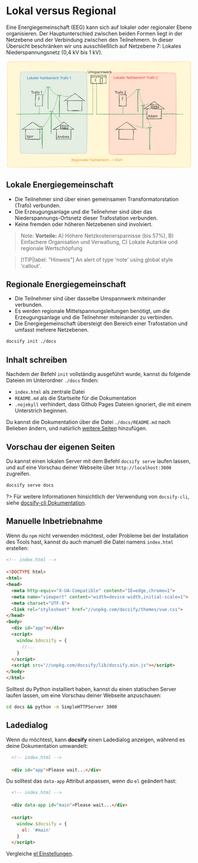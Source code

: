 # Lokal versus Regional

Eine Energiegemeinschaft (EEG) kann sich auf lokaler oder regionaler Ebene organisieren. Der Hauptunterschied zwischen beiden Formen liegt in der Netzebene und der Verbindung zwischen den Teilnehmern. In dieser Übersicht beschränken wir uns ausschließlich auf Netzebene 7: Lokales Niederspannungsnetz (0,4 kV bis 1 kV).

<img src="./_media/NahbereichDefinition.svg" alt="Nahbereich - Definition">

## Lokale Energiegemeinschaft

- Die Teilnehmer sind über einen gemeinsamen Transformatorstation (Trafo) verbunden.
- Die Erzeugungsanlage und die Teilnehmer sind über das Niederspannungs-Ortsnetz dieser Trafostation verbunden.
- Keine fremden oder höheren Netzebenen sind involviert.

> Note: **Vorteile:** A) Höhere Netzkostenersparnisse (bis 57%), B) Einfachere Organisation und Verwaltung, C) Lokale Autarkie und regionale Wertschöpfung

> [!TIP|label: "Hinweis"]
> An alert of type 'note' using global style 'callout'.

## Regionale Energiegemeinschaft

- Die Teilnehmer sind über dasselbe Umspannwerk miteinander verbunden.
- Es werden regionale Mittelspannungsleitungen benötigt, um die Erzeugungsanlage und die Teilnehmer miteinander zu verbinden.
- Die Energiegemeinschaft übersteigt den Bereich einer Trafostation und umfasst mehrere Netzebenen.

```bash
docsify init ./docs
```

## Inhalt schreiben

Nachdem der Befehl `init` vollständig ausgeführt wurde, kannst du folgende Dateien im Unterordner `./docs` finden:

* `index.html` als zentrale Datei
* `README.md` als die Startseite für die Dokumentation
* `.nojekyll` verhindert, dass Github Pages Dateien ignoriert, die mit einem Unterstrich beginnen.

Du kannst die Dokumentation über die Datei `./docs/README.md` nach Belieben ändern, und natürlich [weitere Seiten](de-de/more-pages.md) hinzufügen.

## Vorschau der eigenen Seiten

Du kannst einen lokalen Server mit dem Befehl `docsify serve` laufen lassen, und auf eine Vorschau deiner Webseite über `http://localhost:3000` zugreifen.

```bash
docsify serve docs
```

?> Für weitere Informationen hinsichtlich der Verwendung von `docsify-cli`, siehe [docsify-cli Dokumentation](https://github.com/docsifyjs/docsify-cli).

## Manuelle Inbetriebnahme

Wenn du `npm` nicht verwenden möchtest, oder Probleme bei der Installation des Tools hast, kannst du auch manuell die Datei namens `index.html` erstellen:

```html
<!-- index.html -->

<!DOCTYPE html>
<html>
<head>
  <meta http-equiv="X-UA-Compatible" content="IE=edge,chrome=1">
  <meta name="viewport" content="width=device-width,initial-scale=1">
  <meta charset="UTF-8">
  <link rel="stylesheet" href="//unpkg.com/docsify/themes/vue.css">
</head>
<body>
  <div id="app"></div>
  <script>
    window.$docsify = {
      //...
    }
  </script>
  <script src="//unpkg.com/docsify/lib/docsify.min.js"></script>
</body>
</html>
```

Solltest du Python installiert haben, kannst du einen statischen Server laufen lassen, um eine Vorschau deiner Webseite anzuschauen:

```bash
cd docs && python -m SimpleHTTPServer 3000
```

## Ladedialog

Wenn du möchtest, kann **docsify** einen Ladedialog anzeigen, während es deine Dokumentation umwandelt:

```html
  <!-- index.html -->

  <div id="app">Please wait...</div>
```

Du solltest das `data-app` Attribut anpassen, wenn du `el` geändert hast:

```html
  <!-- index.html -->

  <div data-app id="main">Please wait...</div>

  <script>
    window.$docsify = {
      el: '#main'
    }
  </script>
```

Vergleiche [el Einstellungen](configuration.md#el).
